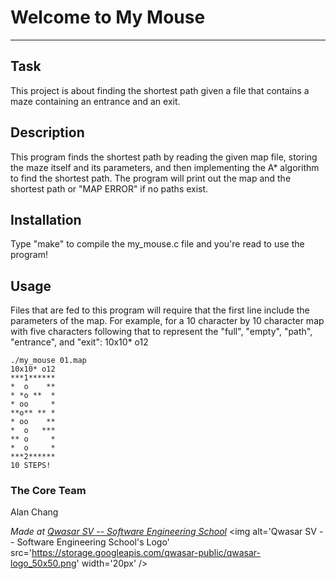 # Welcome to My Mouse
***

## Task
This project is about finding the shortest path given a file that contains a maze containing an entrance and an exit. 

## Description
This program finds the shortest path by reading the given map file, storing the maze itself and its parameters, and then implementing the A* algorithm to find the shortest path.
The program will print out the map and the shortest path or "MAP ERROR" if no paths exist.

## Installation
Type "make" to compile the my_mouse.c file and you're read to use the program!

## Usage
Files that are fed to this program will require that the first line include the parameters of the map.
For example, for a 10 character by 10 character map with five characters following that to represent the "full", "empty", "path", "entrance", and "exit": 10x10* o12

```
./my_mouse 01.map
10x10* o12
***1******
*  o    **
* *o **  *
* oo     *
**o** ** *
* oo    **
*  o   ***
** o     *
*  o     *
***2******
10 STEPS!
```

### The Core Team
Alan Chang

<span><i>Made at <a href='https://qwasar.io'>Qwasar SV -- Software Engineering School</a></i></span>
<span><img alt='Qwasar SV -- Software Engineering School's Logo' src='https://storage.googleapis.com/qwasar-public/qwasar-logo_50x50.png' width='20px' /></span>
